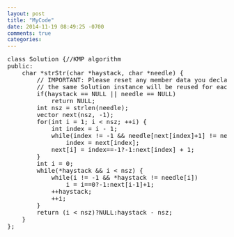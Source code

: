 ```yaml
---
layout: post
title: "MyCode"
date: 2014-11-19 08:49:25 -0700
comments: true
categories:
---
```

<script src="https://cdn.rawgit.com/google/code-prettify/master/loader/run_prettify.js?autoload=true;skin=desert;lang=css"></script>

<?prettify?>
 <pre class="prettyprint ...">
class Solution {//KMP algorithm
public:
    char *strStr(char *haystack, char *needle) {
        // IMPORTANT: Please reset any member data you declared, as
        // the same Solution instance will be reused for each test case.
        if(haystack == NULL || needle == NULL)
            return NULL;
        int nsz = strlen(needle);
        vector<int> next(nsz, -1);
        for(int i = 1; i < nsz; ++i) {
            int index = i - 1;
            while(index != -1 && needle[next[index]+1] != needle[i])
                index = next[index];
            next[i] = index==-1?-1:next[index] + 1;
        }
        int i = 0;
        while(*haystack && i < nsz) {
            while(i != -1 && *haystack != needle[i])
                i = i==0?-1:next[i-1]+1;
            ++haystack;
            ++i;
        }
        return (i < nsz)?NULL:haystack - nsz;
    }
};
</pre>
